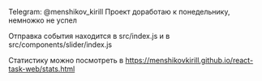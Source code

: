 Telegram: @menshikov_kirill
Проект доработаю к понедельнику, немножко не успел 

Отправка события находится в src/index.js и в src/components/slider/index.js

Статистику можно посмотреть в https://menshikovkirill.github.io/react-task-web/stats.html